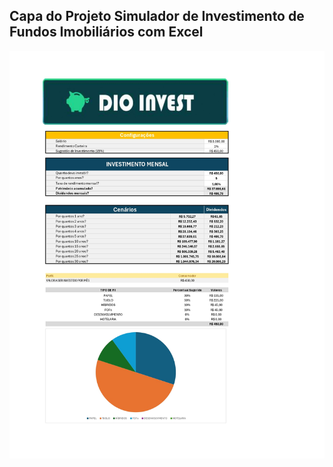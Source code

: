 ## Capa do Projeto Simulador de Investimento de Fundos Imobiliários com Excel

<p align="center">
<img 
    src="Imagens/DIO_invest_projeto_bootcamp.jpg"
    width="  "
/>
</p>
